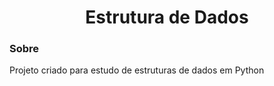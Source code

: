 <h1 align="center">Estrutura de Dados</h1>

<h3>Sobre</h3>
<p>Projeto criado para estudo de estruturas de dados em Python</p>

